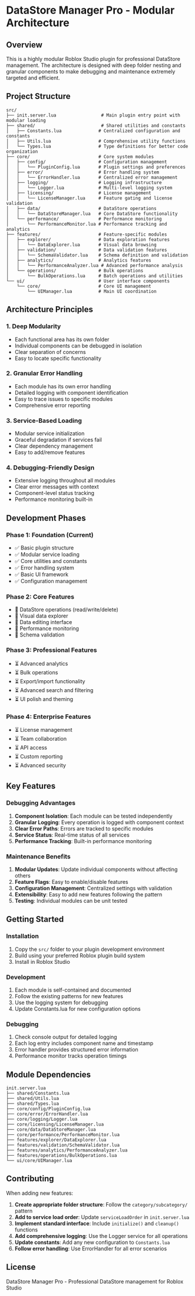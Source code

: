 # DataStore Manager Pro - Modular Architecture

## Overview

This is a highly modular Roblox Studio plugin for professional DataStore management. The architecture is designed with deep folder nesting and granular components to make debugging and maintenance extremely targeted and efficient.

## Project Structure

```
src/
├── init.server.lua                 # Main plugin entry point with modular loading
├── shared/                         # Shared utilities and constants
│   ├── Constants.lua              # Centralized configuration and constants
│   ├── Utils.lua                  # Comprehensive utility functions
│   └── Types.lua                  # Type definitions for better code organization
├── core/                          # Core system modules
│   ├── config/                    # Configuration management
│   │   └── PluginConfig.lua       # Plugin settings and preferences
│   ├── error/                     # Error handling system
│   │   └── ErrorHandler.lua       # Centralized error management
│   ├── logging/                   # Logging infrastructure
│   │   └── Logger.lua             # Multi-level logging system
│   ├── licensing/                 # License management
│   │   └── LicenseManager.lua     # Feature gating and license validation
│   ├── data/                      # DataStore operations
│   │   └── DataStoreManager.lua   # Core DataStore functionality
│   └── performance/               # Performance monitoring
│       └── PerformanceMonitor.lua # Performance tracking and analytics
├── features/                      # Feature-specific modules
│   ├── explorer/                  # Data exploration features
│   │   └── DataExplorer.lua       # Visual data browsing
│   ├── validation/                # Data validation features
│   │   └── SchemaValidator.lua    # Schema definition and validation
│   ├── analytics/                 # Analytics features
│   │   └── PerformanceAnalyzer.lua # Advanced performance analysis
│   └── operations/                # Bulk operations
│       └── BulkOperations.lua     # Batch operations and utilities
└── ui/                            # User interface components
    └── core/                      # Core UI management
        └── UIManager.lua          # Main UI coordination
```

## Architecture Principles

### 1. Deep Modularity
- Each functional area has its own folder
- Individual components can be debugged in isolation
- Clear separation of concerns
- Easy to locate specific functionality

### 2. Granular Error Handling
- Each module has its own error handling
- Detailed logging with component identification
- Easy to trace issues to specific modules
- Comprehensive error reporting

### 3. Service-Based Loading
- Modular service initialization
- Graceful degradation if services fail
- Clear dependency management
- Easy to add/remove features

### 4. Debugging-Friendly Design
- Extensive logging throughout all modules
- Clear error messages with context
- Component-level status tracking
- Performance monitoring built-in

## Development Phases

### Phase 1: Foundation (Current)
- ✅ Basic plugin structure
- ✅ Modular service loading
- ✅ Core utilities and constants
- ✅ Error handling system
- ✅ Basic UI framework
- ✅ Configuration management

### Phase 2: Core Features
- 🔄 DataStore operations (read/write/delete)
- 🔄 Visual data explorer
- 🔄 Data editing interface
- 🔄 Performance monitoring
- 🔄 Schema validation

### Phase 3: Professional Features
- ⏳ Advanced analytics
- ⏳ Bulk operations
- ⏳ Export/import functionality
- ⏳ Advanced search and filtering
- ⏳ UI polish and theming

### Phase 4: Enterprise Features
- ⏳ License management
- ⏳ Team collaboration
- ⏳ API access
- ⏳ Custom reporting
- ⏳ Advanced security

## Key Features

### Debugging Advantages
1. **Component Isolation**: Each module can be tested independently
2. **Granular Logging**: Every operation is logged with component context
3. **Clear Error Paths**: Errors are tracked to specific modules
4. **Service Status**: Real-time status of all services
5. **Performance Tracking**: Built-in performance monitoring

### Maintenance Benefits
1. **Modular Updates**: Update individual components without affecting others
2. **Feature Flags**: Easy to enable/disable features
3. **Configuration Management**: Centralized settings with validation
4. **Extensibility**: Easy to add new features following the pattern
5. **Testing**: Individual modules can be unit tested

## Getting Started

### Installation
1. Copy the `src/` folder to your plugin development environment
2. Build using your preferred Roblox plugin build system
3. Install in Roblox Studio

### Development
1. Each module is self-contained and documented
2. Follow the existing patterns for new features
3. Use the logging system for debugging
4. Update Constants.lua for new configuration options

### Debugging
1. Check console output for detailed logging
2. Each log entry includes component name and timestamp
3. Error handler provides structured error information
4. Performance monitor tracks operation timings

## Module Dependencies

```
init.server.lua
├── shared/Constants.lua
├── shared/Utils.lua
├── shared/Types.lua
├── core/config/PluginConfig.lua
├── core/error/ErrorHandler.lua
├── core/logging/Logger.lua
├── core/licensing/LicenseManager.lua
├── core/data/DataStoreManager.lua
├── core/performance/PerformanceMonitor.lua
├── features/explorer/DataExplorer.lua
├── features/validation/SchemaValidator.lua
├── features/analytics/PerformanceAnalyzer.lua
├── features/operations/BulkOperations.lua
└── ui/core/UIManager.lua
```

## Contributing

When adding new features:

1. **Create appropriate folder structure**: Follow the `category/subcategory/` pattern
2. **Add to service load order**: Update `serviceLoadOrder` in `init.server.lua`
3. **Implement standard interface**: Include `initialize()` and `cleanup()` functions
4. **Add comprehensive logging**: Use the Logger service for all operations
5. **Update constants**: Add any new configuration to `Constants.lua`
6. **Follow error handling**: Use ErrorHandler for all error scenarios

## License

DataStore Manager Pro - Professional DataStore management for Roblox Studio 
